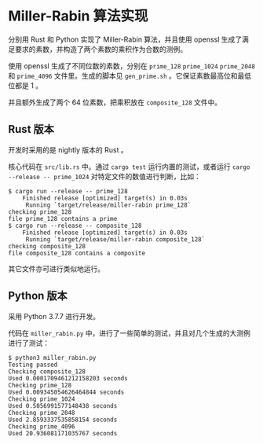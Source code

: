 # Miller-Rabin 算法实现

分别用 Rust 和 Python 实现了 Miller-Rabin 算法，并且使用 openssl 生成了满足要求的素数，并构造了两个素数的乘积作为合数的测例。

使用 openssl 生成了不同位数的素数，分别在 `prime_128` `prime_1024` `prime_2048` 和 `prime_4096` 文件里。生成的脚本见 `gen_prime.sh` 。它保证素数最高位和最低位都是 1 。

并且额外生成了两个 64 位素数，把乘积放在 `composite_128` 文件中。

## Rust 版本

开发时采用的是 nightly 版本的 Rust 。

核心代码在 `src/lib.rs` 中。通过 `cargo test` 运行内置的测试，或者运行 `cargo --release -- prime_1024` 对特定文件的数值进行判断，比如：

```shell
$ cargo run --release -- prime_128
    Finished release [optimized] target(s) in 0.03s
     Running `target/release/miller-rabin prime_128`
checking prime_128
file prime_128 contains a prime
$ cargo run --release -- composite_128
    Finished release [optimized] target(s) in 0.03s
     Running `target/release/miller-rabin composite_128`
checking composite_128
file composite_128 contains a composite
```

其它文件亦可进行类似地运行。

## Python 版本

采用 Python 3.7.7 进行开发。

代码在 `miller_rabin.py` 中，进行了一些简单的测试，并且对几个生成的大测例进行了测试：

```shell
$ python3 miller_rabin.py
Testing passed
Checking composite_128
Used 0.0001709461212158203 seconds
Checking prime_128
Used 0.009345054626464844 seconds
Checking prime_1024
Used 0.5056991577148438 seconds
Checking prime_2048
Used 2.8593337535858154 seconds
Checking prime_4096
Used 20.936081171035767 seconds
```